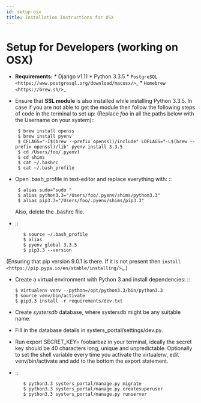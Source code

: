```yaml
---
id: setup-osx
title: Installation Instructions for OSX
---
```


Setup for Developers (working on OSX)
=======================================

* **Requirements:**
        * Django v1.11
        * Python 3.3.5
        * `PostgreSQL <https://www.postgresql.org/download/macosx/>`_
        * `Homebrew <https://brew.sh/>`_


*   Ensure that **SSL module** is also installed while installing Python 3.3.5. In case if you
    are not able to get the
    module then follow the following steps of code in the terminal to set up:
    (Replace *foo* in all the paths below with the Username on your system)::

         $ brew install openss
         $ brew install pyenv
         $ CFLAGS="-I$(brew --prefix openssl)/include" LDFLAGS="-L$(brew --prefix openssl)/lib" pyenv install 3.3.5
         $ cd /Users/foo/.pyenv)
         $ cd shims
         $ cat ~/.bashrc
         $ cat ~/.bash_profile

*   Open .bash_profile in text-editor and replace everything with: ::

         $ alias sudo="sudo "
         $ alias python3.3="/Users/foo/.pyenv/shims/python3.3"
         $ alias pip3.3="/Users/foo/.pyenv/shims/pip3.3"


    Also, delete the .bashrc file.
* ::

         $ source ~/.bash_profile
         $ alias
         $ pyenv global 3.3.5
         $ pip3.3 --version


 (Ensuring that pip version 9.0.1 is there. If it is not present then `install <https://pip.pypa.io/en/stable/installing/>`_.)

*   Create a virtual environment with Python 3 and install dependencies: ::

        $ virtualenv venv --python=/opt/python3.3/bin/python3.3
        $ source venv/bin/activate
        $ pip3.3 install -r requirements/dev.txt

*   Create *systersdb* database, where systersdb might be any suitable name.

*   Fill in the database details in systers_portal/settings/dev.py.

*   Run export SECRET_KEY= foobarbaz in your terminal, ideally the secret key should be 40
    characters long, unique and
    unpredictable. Optionally to set the shell variable every time you activate the virtualenv,
    edit venv/bin/activate and add to the bottom the export statement.

* ::

         $ python3.3 systers_portal/manage.py migrate
         $ python3.3 systers_portal/manage.py createsuperuser
         $ python3.3 systers_portal/manage.py runserver
